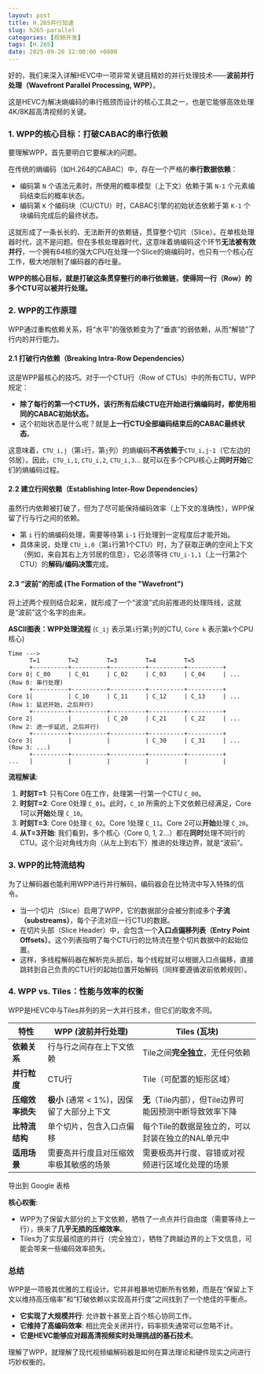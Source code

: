 ```yaml
---
layout: post
title: H.265并行加速
slug: h265-parallel
categories: [视频开发]
tags: [H.265]
date: 2025-09-20 12:00:00 +0800
---
```


好的，我们来深入详解HEVC中一项非常关键且精妙的并行处理技术——**波前并行处理（Wavefront Parallel Processing, WPP）**。

这是HEVC为解决熵编码的串行瓶颈而设计的核心工具之一，也是它能够高效处理4K/8K超高清视频的关键。



### 1. WPP的核心目标：打破CABAC的串行依赖



要理解WPP，首先要明白它要解决的问题。

在传统的熵编码（如H.264的CABAC）中，存在一个严格的**串行数据依赖**：

+   编码第 `N` 个语法元素时，所使用的概率模型（上下文）依赖于第 `N-1` 个元素编码结束后的概率状态。
+   编码第 `K` 个编码块（CU/CTU）时，CABAC引擎的初始状态依赖于第 `K-1` 个块编码完成后的最终状态。

这就形成了一条长长的、无法断开的依赖链，贯穿整个切片（Slice）。在单核处理器时代，这不是问题。但在多核处理器时代，这意味着熵编码这个环节**无法被有效并行**，一个拥有64核的强大CPU在处理一个Slice的熵编码时，也只有一个核心在工作，极大地限制了编码器的吞吐量。

**WPP的核心目标，就是打破这条贯穿整行的串行依赖链，使得同一行（Row）的多个CTU可以被并行处理。**



### 2. WPP的工作原理



WPP通过重构依赖关系，将“水平”的强依赖变为了“垂直”的弱依赖，从而“解锁”了行内的并行能力。



#### 2.1 打破行内依赖（Breaking Intra-Row Dependencies）



这是WPP最核心的技巧。对于一个CTU行（Row of CTUs）中的所有CTU，WPP规定：

+   **除了每行的第一个CTU外，该行所有后续CTU在开始进行熵编码时，都使用相同的CABAC初始状态。**
+   这个初始状态是什么呢？就是**上一行CTU全部编码结束后的CABAC最终状态**。

这意味着，`CTU_i,j`（第`i`行，第`j`列）的熵编码**不再依赖于**`CTU_i,j-1`（它左边的邻居）。因此，`CTU_i,1`, `CTU_i,2`, `CTU_i,3`... 就可以在多个CPU核心上**同时开始**它们的熵编码过程。



#### 2.2 建立行间依赖（Establishing Inter-Row Dependencies）



虽然行内依赖被打破了，但为了尽可能保持编码效率（上下文的准确性），WPP保留了行与行之间的依赖。

+   第 `i` 行的熵编码处理，需要等待第 `i-1` 行处理到一定程度后才能开始。
+   具体来说，处理 `CTU_i,0`（第`i`行第1个CTU）时，为了获取正确的空间上下文（例如，来自其右上方邻居的信息），它必须等待 `CTU_i-1,1`（上一行第2个CTU）的**解码/编码决策**完成。



#### 2.3 “波前”的形成 (The Formation of the "Wavefront")



将上述两个规则结合起来，就形成了一个“波浪”式向前推进的处理阵线，这就是“波前”这个名字的由来。

**ASCII图表：WPP处理流程** (`C_ij` 表示第`i`行第`j`列的CTU, `Core k` 表示第`k`个CPU核心)

```
Time --->
      T=1        T=2        T=3        T=4        T=5
      +----------+----------+----------+----------+----------+
Core 0| C_00     | C_01     | C_02     | C_03     | C_04     | ... (Row 0: 串行处理)
      +----------+----------+----------+----------+----------+
Core 1|          | C_10     | C_11     | C_12     | C_13     | ... (Row 1: 延迟开始, 之后并行)
      +----------+----------+----------+----------+----------+
Core 2|          |          | C_20     | C_21     | C_22     | ... (Row 2: 进一步延迟, 之后并行)
      +----------+----------+----------+----------+----------+
Core 3|          |          |          | C_30     | C_31     | ... (Row 3: ...)
      +----------+----------+----------+----------+----------+
...   |          |          |          |          |          |
```

**流程解读**:

1.  **时刻T=1**: 只有Core 0在工作，处理第一行第一个CTU `C_00`。
1.  **时刻T=2**: Core 0处理 `C_01`。此时，`C_10` 所需的上下文依赖已经满足，Core 1可以**开始**处理 `C_10`。
1.  **时刻T=3**: Core 0处理 `C_02`。Core 1处理 `C_11`。Core 2可以**开始**处理 `C_20`。
1.  **从T=3开始**: 我们看到，多个核心（Core 0, 1, 2...）都在**同时**处理不同行的CTU。这个沿对角线方向（从左上到右下）推进的处理边界，就是“波前”。



### 3. WPP的比特流结构



为了让解码器也能利用WPP进行并行解码，编码器会在比特流中写入特殊的信令。

+   当一个切片（Slice）启用了WPP，它的数据部分会被分割成多个**子流（substreams）**，每个子流对应一行CTU的数据。
+   在切片头部（Slice Header）中，会包含一个**入口点偏移列表（Entry Point Offsets）**。这个列表指明了每个CTU行的比特流在整个切片数据中的起始位置。
+   这样，多线程解码器在解析完头部后，每个线程就可以根据入口点偏移，直接跳转到自己负责的CTU行的起始位置开始解码（同样要遵循波前依赖规则）。



### 4. WPP vs. Tiles：性能与效率的权衡



WPP是HEVC中与Tiles并列的另一大并行技术，但它们的取舍不同。

| 特性             | WPP (波前并行处理)                         | Tiles (瓦块)                                             |
| ---------------- | ------------------------------------------ | -------------------------------------------------------- |
| **依赖关系**     | 行与行之间存在上下文依赖                   | Tile之间**完全独立**，无任何依赖                         |
| **并行粒度**     | CTU行                                      | Tile（可配置的矩形区域）                                 |
| **压缩效率损失** | **极小** (通常 < 1%)，因保留了大部分上下文 | **无**（Tile内部），但Tile边界可能因预测中断导致效率下降 |
| **比特流结构**   | 单个切片，包含入口点偏移                   | 每个Tile的数据是独立的，可以封装在独立的NAL单元中        |
| **适用场景**     | 需要高并行度且对压缩效率极其敏感的场景     | 需要极高并行度、容错或对视频进行区域化处理的场景         |

导出到 Google 表格

**核心权衡**:

+   WPP为了保留大部分的上下文依赖，牺牲了一点点并行自由度（需要等待上一行），换来了**几乎无损的压缩效率**。
+   Tiles为了实现最彻底的并行（完全独立），牺牲了跨越边界的上下文信息，可能会带来一些编码效率损失。



### 总结



WPP是一项极其优雅的工程设计。它并非粗暴地切断所有依赖，而是在“保留上下文以维持高压缩率”和“打破依赖以实现高并行度”之间找到了一个绝佳的平衡点。

+   **它实现了大规模并行**: 允许数十甚至上百个核心协同工作。
+   **它维持了高编码效率**: 相比完全关闭并行，码率损失通常可以忽略不计。
+   **它是HEVC能够应对超高清视频实时处理挑战的基石技术**。

理解了WPP，就理解了现代视频编解码器是如何在算法理论和硬件现实之间进行巧妙权衡的。
